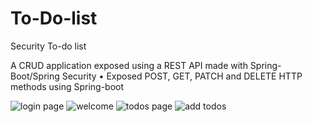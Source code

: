 # To-Do-list
Security To-do list

A CRUD application exposed using a REST API made with Spring-Boot/Spring Security
• Exposed POST, GET, PATCH and DELETE HTTP methods using Spring-boot


![login page](https://user-images.githubusercontent.com/106796672/235237508-d68e0319-0f48-45cd-b75b-e3aad478b52d.jpg)
![welcome](https://user-images.githubusercontent.com/106796672/235238532-c99ef0e8-4c7b-4c8b-b04d-3ae6495a77d6.jpg)
![todos page](https://user-images.githubusercontent.com/106796672/235238573-76f086c6-1577-4220-bc6d-f4743747dbbf.jpg)
![add todos](https://user-images.githubusercontent.com/106796672/235238595-9f942341-2524-4f75-8087-20e74876f566.jpg)
